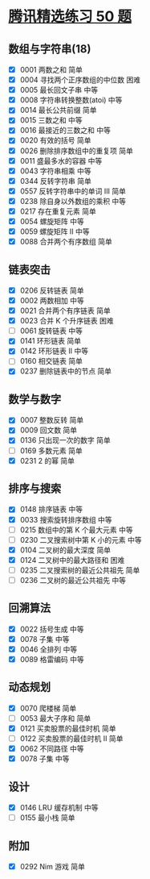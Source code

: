 # [腾讯精选练习 50 题](https://leetcode-cn.com/leetbook/read/tencent/x6zv4j/)

## 数组与字符串(18)

- [x] 0001 两数之和 简单
- [x] 0004 寻找两个正序数组的中位数 困难
- [x] 0005 最长回文子串 中等
- [x] 0008 字符串转换整数(atoi) 中等
- [x] 0014 最长公共前缀 简单
- [x] 0015 三数之和 中等
- [x] 0016 最接近的三数之和 中等
- [x] 0020 有效的括号 简单
- [x] 0026 删除排序数组中的重复项 简单
- [x] 0011 盛最多水的容器 中等
- [x] 0043 字符串相乘 中等
- [x] 0344 反转字符串 简单
- [x] 0557 反转字符串中的单词 III 简单
- [x] 0238 除自身以外数组的乘积 中等
- [x] 0217 存在重复元素 简单
- [x] 0054 螺旋矩阵 中等
- [x] 0059 螺旋矩阵 II 中等
- [x] 0088 合并两个有序数组 简单

## 链表突击

- [x] 0206 反转链表 简单
- [x] 0002 两数相加 中等
- [x] 0021 合并两个有序链表 简单
- [x] 0023 合并 K 个升序链表 困难
- [ ] 0061 旋转链表 中等
- [x] 0141 环形链表 简单
- [x] 0142 环形链表 II 中等
- [ ] 0160 相交链表 简单
- [x] 0237 删除链表中的节点 简单

## 数学与数字

- [x] 0007 整数反转 简单
- [x] 0009 回文数 简单
- [x] 0136 只出现一次的数字 简单
- [ ] 0169 多数元素 简单
- [x] 0231 2 的幂 简单

## 排序与搜索

- [x] 0148 排序链表 中等
- [x] 0033 搜索旋转排序数组 中等
- [ ] 0215 数组中的第 K 个最大元素 中等
- [ ] 0230 二叉搜索树中第 K 小的元素 中等
- [x] 0104 二叉树的最大深度 简单
- [x] 0124 二叉树中的最大路径和 困难
- [ ] 0235 二叉搜索树的最近公共祖先 简单
- [ ] 0236 二叉树的最近公共祖先 中等

## 回溯算法

- [x] 0022 括号生成 中等
- [x] 0078 子集 中等
- [x] 0046 全排列 中等
- [x] 0089 格雷编码 中等

## 动态规划

- [x] 0070 爬楼梯 简单
- [ ] 0053 最大子序和 简单
- [x] 0121 买卖股票的最佳时机 简单
- [ ] 0122 买卖股票的最佳时机 II 简单
- [x] 0062 不同路径 中等
- [x] 0078 子集 中等

## 设计

- [x] 0146 LRU 缓存机制 中等
- [ ] 0155 最小栈 简单

## 附加

- [x] 0292 Nim 游戏 简单
